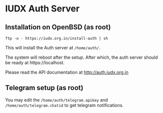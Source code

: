 # IUDX Auth Server 

## Installation on OpenBSD (as root) 
```
ftp -o - https://iudx.org.in/install-auth | sh
```
This will install the Auth server at `/home/auth/`.

The system will reboot after the setup. After which, the auth server should be
ready at https://localhost.

Please read the API documentation at http://auth.iudx.org.in

## Telegram setup (as root) 
You may edit the `/home/auth/telegram.apikey` and `/home/auth/telegram.chatid` to
get telegram notifications.
